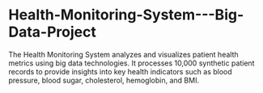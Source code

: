 # Health-Monitoring-System---Big-Data-Project
The Health Monitoring System analyzes and visualizes patient health metrics using big data technologies. It processes 10,000 synthetic patient records to provide insights into key health indicators such as blood pressure, blood sugar, cholesterol, hemoglobin, and BMI.
